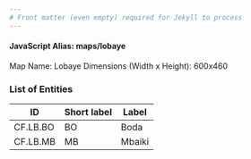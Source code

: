 ```yaml
---
# Front matter (even empty) required for Jekyll to process
---
```


#### JavaScript Alias: maps/lobaye

Map Name: Lobaye
Dimensions (Width x Height): 600x460

### List of Entities

ID | Short label | Label
---|---|---|
CF.LB.BO|BO|Boda
CF.LB.MB|MB|Mbaiki
